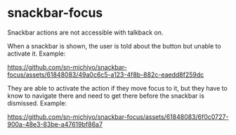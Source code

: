 # snackbar-focus

Snackbar actions are not accessible with talkback on. 


When a snackbar is shown, the user is told about the button but unable to activate it.  Example: 

https://github.com/sn-michiyo/snackbar-focus/assets/61848083/49a0c6c5-a123-4f8b-882c-eaedd8f259dc

They are able to activate the action if they move focus to it, but they have to know to navigate there and need to get there before the snackbar is dismissed.  Example: 

https://github.com/sn-michiyo/snackbar-focus/assets/61848083/6f0c0727-900a-48e3-83be-a47619bf86a7

